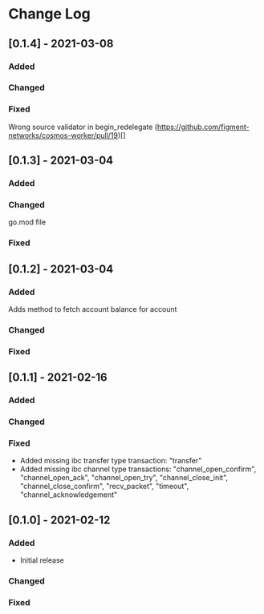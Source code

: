 # Change Log
## [0.1.4] - 2021-03-08

### Added
### Changed
### Fixed
Wrong source validator in begin_redelegate  (https://github.com/figment-networks/cosmos-worker/pull/19)[]


## [0.1.3] - 2021-03-04

### Added
### Changed
go.mod file
### Fixed

## [0.1.2] - 2021-03-04

### Added
Adds method to fetch account balance for account
### Changed
### Fixed

## [0.1.1] - 2021-02-16

### Added

### Changed
### Fixed
- Added missing ibc transfer type transaction: "transfer"
- Added missing ibc channel type transactions: "channel_open_confirm", "channel_open_ack", "channel_open_try", "channel_close_init", "channel_close_confirm", "recv_packet", "timeout", "channel_acknowledgement"

## [0.1.0] - 2021-02-12

### Added
- Initial release

### Changed
### Fixed
